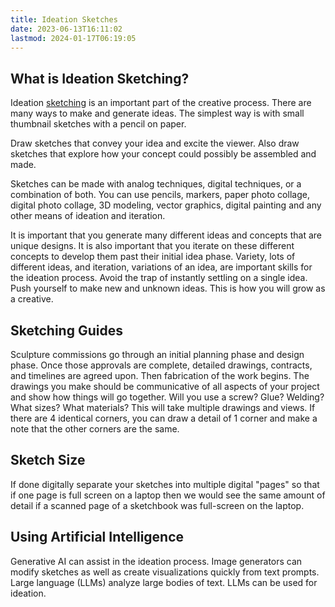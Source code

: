 ```yaml
---
title: Ideation Sketches
date: 2023-06-13T16:11:02
lastmod: 2024-01-17T06:19:05
---
```


## What is Ideation Sketching?

Ideation [sketching](./sketching.md) is an important part of the creative process. There are many ways to make and generate ideas. The simplest way is with small thumbnail sketches with a pencil on paper.

Draw sketches that convey your idea and excite the viewer. Also draw sketches that explore how your concept could possibly be assembled and made.

Sketches can be made with analog techniques, digital techniques, or a combination of both. You can use pencils, markers, paper photo collage, digital photo collage, 3D modeling, vector graphics, digital painting and any other means of ideation and iteration.

It is important that you generate many different ideas and concepts that are unique designs. It is also important that you iterate on these different concepts to develop them past their initial idea phase. Variety, lots of different ideas, and iteration, variations of an idea, are important skills for the ideation process. Avoid the trap of instantly settling on a single idea. Push yourself to make new and unknown ideas. This is how you will grow as a creative.

## Sketching Guides

Sculpture commissions go through an initial planning phase and design phase. Once those approvals are complete, detailed drawings, contracts, and timelines are agreed upon. Then fabrication of the work begins. The drawings you make should be communicative of all aspects of your project and show how things will go together. Will you use a screw? Glue? Welding? What sizes? What materials? This will take multiple drawings and views. If there are 4 identical corners, you can draw a detail of 1 corner and make a note that the other corners are the same.

## Sketch Size

If done digitally separate your sketches into multiple digital "pages" so that if one page is full screen on a laptop then we would see the same amount of detail if a scanned page of a sketchbook was full-screen on the laptop.

## Using Artificial Intelligence

Generative AI can assist in the ideation process. Image generators can modify sketches as well as create visualizations quickly from text prompts. Large language (LLMs) analyze large bodies of text. LLMs can be used for ideation.
